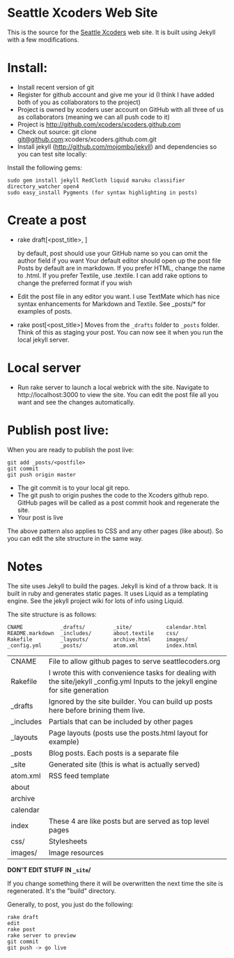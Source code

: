 # Seattle Xcoders Web Site

This is the source for the [Seattle Xcoders](http://seattlexcoders.org) web site. It is built using Jekyll with a few modifications.

# Install:

* Install recent version of git
* Register for github account and give me your id (I think I have added both of you as collaborators to the project)
* Project is owned by xcoders user account on GitHub with all three of us as collaborators (meaning we can all push code to it)
* Project is http://github.com/xcoders/xcoders.github.com
* Check out source: git clone git@github.com:xcoders/xcoders.github.com.git
* Install jekyll (http://github.com/mojombo/jekyll) and dependencies so you can test site locally:

Install the following gems:

	sudo gem install jekyll RedCloth liquid maruku classifier directory_watcher open4
	sudo easy_install Pygments (for syntax highlighting in posts)


# Create a post

* rake draft[<post_title>, <author>]

  by default, post should use your GitHub name so you can omit the author field if you want
  Your default editor should open up the post file
  Posts by default are in markdown. If you prefer HTML, change the name to .html. If you prefer Textile, use .textile. I can add rake options to change the preferred format if you wish

* Edit the post file in any editor you want. I use TextMate which has nice syntax enhancements for Markdown and Textile. See _posts/* for examples of posts.

* rake post[<post_title>]
  Moves from the `_drafts` folder to `_posts` folder. Think of this as staging your post. You can now see it when you run the local jekyll server.


# Local server

* Run rake server to launch a local webrick with the site. Navigate to http://localhost:3000 to view the site. You can edit the post file all you want and see the changes automatically.

# Publish post live:

When you are ready to publish the post live:

	git add _posts/<postfile>
	git commit
	git push origin master

* The git commit is to your local git repo.
* The git push to origin pushes the code to the Xcoders github repo. GitHub pages will be called as a post commit hook and regenerate the site.
* Your post is live

The above pattern also applies to CSS and any other pages (like about). So you can edit the site structure in the same way.

# Notes

The site uses Jekyll to build the pages. Jekyll is kind of a throw back. It is built in ruby and generates static pages. It uses Liquid as a templating engine. See the jekyll project wiki for lots of info using Liquid.

The site structure is as follows:

	CNAME            _drafts/         _site/           calendar.html
	README.markdown  _includes/       about.textile    css/
	Rakefile         _layouts/        archive.html     images/
	_config.yml      _posts/          atom.xml         index.html

<table>
	<tr>
		<td>CNAME</td>
		<td>File to allow github pages to serve seattlecoders.org</td>
	</tr>
	<tr>
		<td>Rakefile</td>
		<td>I wrote this with convenience tasks for dealing with the site/jekyll
	_config.yml Inputs to the jekyll engine for site generation</td>
	</tr>
	<tr>
		<td>_drafts</td>
		<td>Ignored by the site builder. You can build up posts here before brining them live.</td>
	</tr>
	<tr>
		<td>_includes</td>
		<td>Partials that can be included by other pages</td>
	</tr>
	<tr>
		<td>_layouts</td>
		<td>Page layouts (posts use the posts.html layout for example)</td>
	</tr>
	<tr>
		<td>_posts</td>
		<td>Blog posts. Each posts is a separate file</td>
	</tr>
	<tr>
		<td>_site</td>
		<td>Generated site (this is what is actually served)</td>
	</tr>
	<tr>
		<td>atom.xml</td>
		<td>RSS feed template</td>
	</tr>
	<tr>
		<td>about</td><td />
	</tr>
	<tr>
		<td>archive</td><td />
	</tr>
	<tr>
		<td>calendar</td><td />
	</tr>
	<tr>
		<td>index</td>
		<td>These 4 are like posts but are served as top level pages</td>
	</tr>
	<tr>
		<td>css/</td>
	    <td>Stylesheets</td>
	</tr>
	<tr>
		<td>images/</td>
		<td>Image resources</td>
	</tr>
</table>

**DON'T EDIT STUFF IN `_site`/**

If you change something there it will be overwritten the next time the site is regenerated. It's the "build" directory.

Generally, to post, you just do the following:

	rake draft
	edit
	rake post
	rake server to preview
	git commit
	git push -> go live
